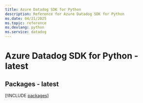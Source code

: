 ```yaml
---
title: Azure Datadog SDK for Python
description: Reference for Azure Datadog SDK for Python
ms.date: 04/21/2025
ms.topic: reference
ms.devlang: python
ms.service: datadog
---
```

# Azure Datadog SDK for Python - latest
## Packages - latest
[!INCLUDE [packages](datadog-index.md)]
